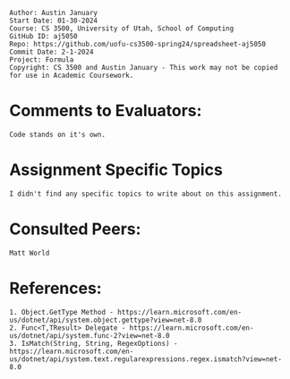 ﻿```
Author: Austin January
Start Date: 01-30-2024
Course: CS 3500, University of Utah, School of Computing
GitHub ID: aj5050
Repo: https://github.com/uofu-cs3500-spring24/spreadsheet-aj5050
Commit Date: 2-1-2024
Project: Formula
Copyright: CS 3500 and Austin January - This work may not be copied for use in Academic Coursework.
```
# Comments to Evaluators:
    Code stands on it's own. 
# Assignment Specific Topics
    I didn't find any specific topics to write about on this assignment.


# Consulted Peers:
    Matt World

# References:

    1. Object.GetType Method - https://learn.microsoft.com/en-us/dotnet/api/system.object.gettype?view=net-8.0
    2. Func<T,TResult> Delegate - https://learn.microsoft.com/en-us/dotnet/api/system.func-2?view=net-8.0
    3. IsMatch(String, String, RegexOptions) - https://learn.microsoft.com/en-us/dotnet/api/system.text.regularexpressions.regex.ismatch?view=net-8.0


